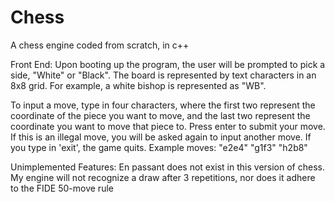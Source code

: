 # Chess
A chess engine coded from scratch, in c++

Front End:
Upon booting up the program, the user will be prompted to pick a side, "White" or "Black". The board is represented by text characters in an 8x8 grid. For example, a white bishop is represented as "WB".
   
To input a move, type in four characters, where the first two represent the coordinate of the piece you want to move, and the last two represent the coordinate you want to move that piece to. Press enter to submit your move. If this is an illegal move, you will be asked again to input another move. If you type in 'exit', the game quits. Example moves: "e2e4" "g1f3" "h2b8"

Unimplemented Features: 
En passant does not exist in this version of chess. My engine will not recognize a draw after 3 repetitions, nor does it adhere to the FIDE 50-move rule
